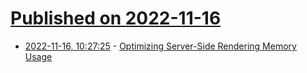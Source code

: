 # [Published on 2022-11-16](index.md)

* [2022-11-16, 10:27:25](https://lobste.rs/s/lptwjh/optimizing_server_side_rendering_memory) - [Optimizing Server-Side Rendering Memory Usage](https://blog.wolt.com/engineering/2022/11/10/optimizing-ssr-memory-usage-on-wolt-com/)
